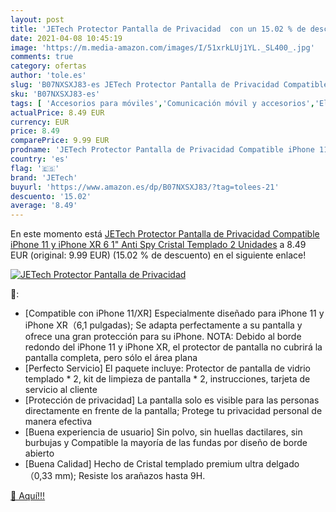 ```yaml
---
layout: post
title: 'JETech Protector Pantalla de Privacidad  con un 15.02 % de descuento'
date: 2021-04-08 10:45:19
image: 'https://m.media-amazon.com/images/I/51xrkLUj1YL._SL400_.jpg'
comments: true
category: ofertas
author: 'tole.es'
slug: 'B07NXSXJ83-es JETech Protector Pantalla de Privacidad Compatible iPhone...'
sku: 'B07NXSXJ83-es'
tags: [ 'Accesorios para móviles','Comunicación móvil y accesorios','Electrónica','Mantenimiento, cuidado y reparaciones de teléfonos móviles','Protectores de pantalla para móviles','iphone','jetech', ]
actualPrice: 8.49 EUR
currency: EUR
price: 8.49
comparePrice: 9.99 EUR
prodname: 'JETech Protector Pantalla de Privacidad Compatible iPhone 11 y iPhone XR 6 1"  Anti Spy Cristal Templado  2 Unidades'
country: 'es'
flag: '🇪🇸'
brand: 'JETech'
buyurl: 'https://www.amazon.es/dp/B07NXSXJ83/?tag=tolees-21'
descuento: '15.02'
average: '8.49'
---
```


En este momento está [JETech Protector Pantalla de Privacidad Compatible iPhone 11 y iPhone XR 6 1"  Anti Spy Cristal Templado  2 Unidades](https://www.amazon.es/dp/B07NXSXJ83/?tag=tolees-21) a 8.49 EUR (original: 9.99 EUR) (15.02 %  de descuento) en el siguiente enlace!

[![JETech Protector Pantalla de Privacidad ](https://m.media-amazon.com/images/I/51xrkLUj1YL._SL400_.jpg)](https://www.amazon.es/dp/B07NXSXJ83/?tag=tolees-21)

🔎:

- [Compatible con iPhone 11/XR] Especialmente diseñado para iPhone 11 y iPhone XR（6,1 pulgadas); Se adapta perfectamente a su pantalla y ofrece una gran protección para su iPhone. NOTA: Debido al borde redondo del iPhone 11 y iPhone XR, el protector de pantalla no cubrirá la pantalla completa, pero sólo el área plana
- [Perfecto Servicio] El paquete incluye: Protector de pantalla de vidrio templado * 2, kit de limpieza de pantalla * 2, instrucciones, tarjeta de servicio al cliente
- [Protección de privacidad] La pantalla solo es visible para las personas directamente en frente de la pantalla; Protege tu privacidad personal de manera efectiva
- [Buena experiencia de usuario] Sin polvo, sin huellas dactilares, sin burbujas y Compatible la mayoría de las fundas por diseño de borde abierto
- [Buena Calidad] Hecho de Cristal templado premium ultra delgado （0,33 mm); Resiste los arañazos hasta 9H.

[🛒 Aquí!!!](https://www.amazon.es/dp/B07NXSXJ83/?tag=tolees-21)
